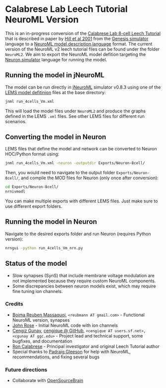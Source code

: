 # Calabrese Lab Leech Tutorial NeuroML Version #

This is an in-progress conversion of the
[Calabrese Lab 8-cell Leech Tutorial](http://www.biology.emory.edu/research/Calabrese/INTRO/INDEX.HTML) that
is described in paper by
[Hill et al 2001](http://www.biology.emory.edu/research/Calabrese/papers/Hill%20et%20al%202001%20J%20Compu%20Neuro.pdf) from the [Genesis simulator](http://genesis-sim.org/GENESIS) language to
a [NeuroML model description language](https://www.neuroml.org/home)
format. The current version of the NeuroML v2 leech tutorial files can
be found under the folder `NeuroML2`. We aim to export the NeuroML
model defition targeting
the [Neuron simulator](https://www.neuron.yale.edu) language for
running the model.

## Running the model in jNeuroML

The model can be run directly
in [jNeuroML](https://github.com/NeuroML/jNeuroML) simulator v0.8.3
using one of the [LEMS model defitinion](http://lems.github.io/LEMS/)
files at the base directory:

```bash
jnml run_4cells_Vm.xml
```

This will load the model files under `NeuroML2` and produce the graphs
defined in the LEMS `.xml` files. See other LEMS files for different
run scenarios.

## Converting the model in Neuron

LEMS files that define the model and network can be converted to
Neuron HOC/Python format using:

```bash
jnml run_4cells_Vm.xml -neuron -outputdir Exports/Neuron-8cell/
```

Then, you would need to navigate to the output folder
`Exports/Neuron-8cell/`, and compile the MOD files for Neuron (only
once after conversion):

```bash
cd Exports/Neuron-8cell/
nrnivmodl
```

You can make multiple exports with different LEMS files. Just make
sure to use different export folders.

## Running the model in Neuron

Navigate to the desired exports folder and run Neuron (requires Python
version):

```bash
nrngui -python run_4cells_Vm_nrn.py
```

## Status of the model

- Slow synapses (SynS) that include membrane voltage modulation are
  not implemented because they require custom NeuroML components.
- Some discrepancies between neuron models exist, which may require
  fine tuning ion channels.

### Credits

- [Boima Reuben Massaquoi](https://www.linkedin.com/in/b-m-19099/), `<reubmann AT gmail.com>` - Functional NeuroML version, synapses
- [John Rose](https://www.linkedin.com/in/john-rose-42007612b/) - Initial NeuroML code with ion channels
- [Cengiz Gunay](https://www.linkedin.com/in/cengiz-gunay-5010a89/), [cengique @ GitHub](https://github.com/cengique), `<cengique AT users.sf.net>, <cgunay AT ggc.edu>` - Project lead and technical support, some bugfixes, and documentation
- [Ron Calabrese](http://www.biology.emory.edu/index.cfm?faculty=20) - Principal investigator and original Leech Tutorial author
- Special thanks
  to [Padraig Gleeson](http://www.opensourcebrain.org/users/4) for
  help with NeuroML, recommendations, and fixing several bugs


### Future directions

* Collaborate with [OpenSourceBrain](http://opensourcebrain.org)

